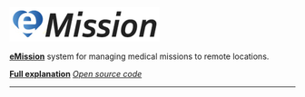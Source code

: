 ![eMission Logo](../images/emission_full.png)

**[eMission](https://emissionsystem.org)** system for managing medical missions to remote locations. 

**[Full explanation](https://emissionsystem.org/README.md)**   *[Open source code](https://github.com/alfille/emission)*

___

